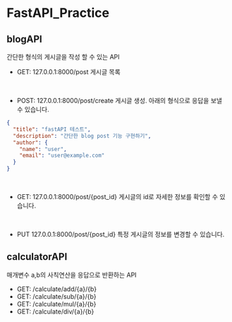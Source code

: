 # FastAPI_Practice

## blogAPI

간단한 형식의 게시글을 작성 할 수 있는 API

- GET: 127.0.0.1:8000/post
게시글 목록

<br>

- POST: 127.0.0.1:8000/post/create
게시글 생성. 아래의 형식으로 응답을 보낼 수 있습니다.

```json
{
  "title": "fastAPI 테스트",
  "description": "간단한 blog post 기능 구현하기",
  "author": {
    "name": "user",
    "email": "user@example.com"
  }
}
```

<br>

- GET: 127.0.0.1:8000/post/{post_id}
게시글의 id로 자세한 정보를 확인할 수 있습니다.

<br>

- PUT 127.0.0.1:8000/post/{post_id}
특정 게시글의 정보를 변경할 수 있습니다.


## calculatorAPI

매개변수 a,b의 사칙연산을 응답으로 반환하는 API

- GET: /calculate/add/{a}/{b}
- GET: /calculate/sub/{a}/{b}
- GET: /calculate/mul/{a}/{b}
- GET: /calculate/div/{a}/{b}

